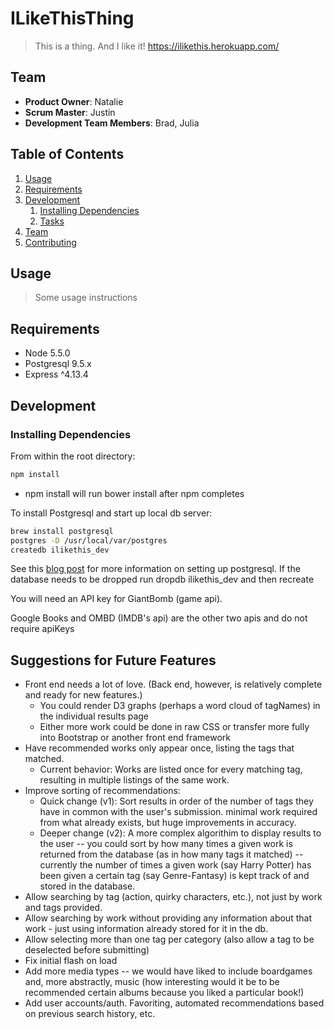 # ILikeThisThing

> This is a thing. And I like it!
https://ilikethis.herokuapp.com/

## Team

  - __Product Owner__: Natalie
  - __Scrum Master__: Justin
  - __Development Team Members__: Brad, Julia

## Table of Contents

1. [Usage](#Usage)
1. [Requirements](#requirements)
1. [Development](#development)
    1. [Installing Dependencies](#installing-dependencies)
    1. [Tasks](#tasks)
1. [Team](#team)
1. [Contributing](#contributing)

## Usage

> Some usage instructions

## Requirements

- Node 5.5.0
- Postgresql 9.5.x
- Express ^4.13.4

## Development

### Installing Dependencies

From within the root directory:

```sh
npm install
```
- npm install will run bower install after npm completes

To install Postgresql and start up local db server: 
```sh
brew install postgresql
postgres -D /usr/local/var/postgres
createdb ilikethis_dev
```
See this [blog post](http://www.dancorman.com/knex-your-sql-best-friend/) for more information on setting up postgresql.
If the database needs to be dropped run dropdb ilikethis_dev and then recreate

You will need an API key for GiantBomb (game api).

Google Books and OMBD (IMDB's api) are the other two apis and do not require apiKeys


## Suggestions for Future Features

- Front end needs a lot of love. (Back end, however, is relatively complete and ready for new features.)
	- You could render D3 graphs (perhaps a word cloud of tagNames) in the individual results page
	- Either more work could be done in raw CSS or transfer more fully into Bootstrap or another front end framework
- Have recommended works only appear once, listing the tags that matched.
	- Current behavior: Works are listed once for every matching tag, resulting in multiple listings of the same work.
- Improve sorting of recommendations:
	- Quick change (v1): Sort results in order of the number of tags they have in common with the user's submission. minimal work required from what already exists, but huge improvements in accuracy.
	- Deeper change (v2): A more complex algorithim to display results to the user -- you could sort by how many times a given work is returned from the database (as in how many tags it matched) -- currently the number of times a given work (say Harry Potter) has been given a certain tag (say Genre-Fantasy) is kept track of and stored in the database.
- Allow searching by tag (action, quirky characters, etc.), not just by work and tags provided.
- Allow searching by work without providing any information about that work - just using information already stored for it in the db.
- Allow selecting more than one tag per category (also allow a tag to be deselected before submitting)
- Fix initial flash on load
- Add more media types -- we would have liked to include boardgames and, more abstractly, music (how interesting would it be to be recommended certain albums because you liked a particular book!)
- Add user accounts/auth. Favoriting, automated recommendations based on previous search history, etc.


